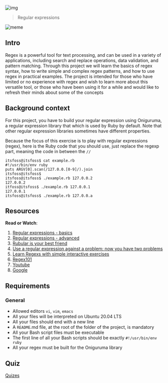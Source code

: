 ![img](https://assets.imaginablefutures.com/media/images/ALX_Logo.max-200x150.png)
  > Regular expressions

![meme](https://intranet.alxswe.com/images/contents/sysadmin/concepts/29/regex_now_2_problems.jpg)

## Intro 
Regex is a powerful tool for text processing, and can be used in a variety of applications, including search and replace operations, data validation, and pattern matching. Through this project we  will learn the basics of regex syntax, how to write simple and complex regex patterns, and how to use regex in practical examples. The project is intended for those who have limited or no experience with regex and wish to learn more about this versatile tool, or those who have been using it for a while and would like to refresh their minds about some of the concepts

## Background context
For this project, you have to build your regular expression using Oniguruma, a regular expression library that which is used by Ruby by default. Note that other regular expression libraries sometimes have different properties.

Because the focus of this exercise is to play with regular expressions (regex), here is the Ruby code that you should use, just replace the regexp part, meaning the code in between the ```//```

```
itsfoss@itsfoss$ cat example.rb
#!/usr/bin/env ruby
puts ARGV[0].scan(/127.0.0.[0-9]/).join
itsfoss@itsfoss$
itsfoss@itsfoss$ ./example.rb 127.0.0.2
127.0.0.2
itfoss@itsfoss$ ./example.rb 127.0.0.1
127.0.0.1
itsfoss@itsfoss$ ./example.rb 127.0.0.a
```
## Resources
__Read or Watch__:
1. [Regular expressions - basics](https://www.slideshare.net/neha_jain/introducing-regular-expressions)
2. [Regular expressions - advanced](https://www.slideshare.net/neha_jain/advanced-regular-expressions-80296518)
3. [Rubular is your best friend](https://rubular.com/)
3. [Use  a regular expression against a problem: now you have two problems](https://blog.codinghorror.com/regular-expressions-now-you-have-two-problems/)
4. [Learn Regexs with simple interactive exercises](https://regexone.com/)
5. [Regex101](https://regex101.com/)
6. [Youtube](https://www.youtube.com/results?search_query=regex)
7. [Google](https://www.google.com/search?q=regular+expressions)

## Requirements
### General 
- Allowed editors ```vi```, ```vim```, ```emacs```
- All your files will be interpreted on Ubuntu 20.04 LTS
- All your files should end with a new line
- A ```README```.md file, at the root of the folder of the project, is mandatory
- All your Bash script files must be executable
- The first line of all your Bash scripts should be exactly ```#!/usr/bin/env ruby```
- All your regex must be built for the Oniguruma library

## Quiz
[Quizes](./quiz.md)
